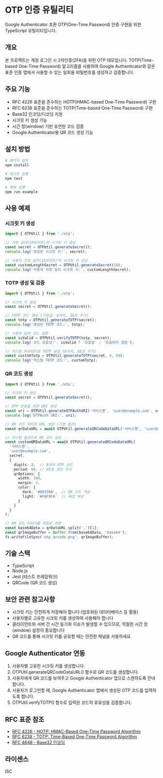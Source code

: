 # OTP 인증 유틸리티

Google Authenticator 호환 OTP(One-Time Password) 인증 구현을 위한 TypeScript 유틸리티입니다.

## 개요

본 프로젝트는 계정 로그인 시 2차인증(2FA)을 위한 OTP 데모입니다. TOTP(Time-based One-Time Password) 알고리즘을 사용하여 Google Authenticator와 같은 표준 인증 앱에서 사용할 수 있는 일회용 비밀번호를 생성하고 검증합니다.

## 주요 기능

- RFC 4226 표준을 준수하는 HOTP(HMAC-based One-Time Password) 구현
- RFC 6238 표준을 준수하는 TOTP(Time-based One-Time Password) 구현
- Base32 인코딩/디코딩 지원
- 시크릿 키 생성 기능
- 시간 창(window) 기반 유연한 코드 검증
- Google Authenticator용 QR 코드 생성 기능

## 설치 방법

```bash
# 패키지 설치
npm install

# 테스트 실행
npm test

# 예제 실행
npm run example
```

## 사용 예제

### 시크릿 키 생성

```typescript
import { OTPUtil } from './otp';

// 기본 길이(20바이트)의 시크릿 키 생성
const secret = OTPUtil.generateSecret();
console.log('생성된 시크릿 키:', secret);

// 사용자 지정 길이(10바이트)의 시크릿 키 생성
const customLengthSecret = OTPUtil.generateSecret(10);
console.log('사용자 지정 길이 시크릿 키:', customLengthSecret);
```

### TOTP 생성 및 검증

```typescript
import { OTPUtil } from './otp';

// 시크릿 키 생성
const secret = OTPUtil.generateSecret();

// TOTP 코드 생성 (기본값: 6자리, 30초 주기)
const totp = OTPUtil.generateTOTP(secret);
console.log('생성된 TOTP 코드:', totp);

// 사용자 입력 코드 검증
const isValid = OTPUtil.verifyTOTP(totp, secret);
console.log('코드 유효성:', isValid ? '유효함' : '유효하지 않음');

// 커스텀 파라미터로 TOTP 생성 (8자리, 60초 주기)
const customTotp = OTPUtil.generateTOTP(secret, 8, 60);
console.log('커스텀 TOTP 코드:', customTotp);
```

### QR 코드 생성

```typescript
import { OTPUtil } from './otp';

// 시크릿 키 생성
const secret = OTPUtil.generateSecret();

// OTP 인증을 위한 URI 생성
const uri = OTPUtil.generateOTPAuthURI('서비스명', 'user@example.com', secret);
console.log('OTPAuth URI:', uri);

// QR 코드 이미지 URL 생성 (기본 옵션)
const qrDataURL = await OTPUtil.generateQRCodeDataURL('서비스명', 'user@example.com', secret);

// 커스텀 옵션으로 QR 코드 생성
const customQRDataURL = await OTPUtil.generateQRCodeDataURL(
  '서비스명', 
  'user@example.com', 
  secret, 
  {
    digits: 8,  // 8자리 OTP 코드
    period: 60, // 60초 갱신 주기
    qrOptions: {
      width: 300,
      margin: 2,
      color: {
        dark: '#0033A0',  // QR 코드 색상
        light: '#F8F9FA'  // 배경 색상
      }
    }
  }
);

// QR 코드 이미지를 파일로 저장
const base64Data = qrDataURL.split(',')[1];
const qrImageBuffer = Buffer.from(base64Data, 'base64');
fs.writeFileSync('otp_qrcode.png', qrImageBuffer);
```

## 기술 스택

- TypeScript
- Node.js
- Jest (테스트 프레임워크)
- QRCode (QR 코드 생성)

## 보안 관련 참고사항

- 시크릿 키는 안전하게 저장해야 합니다 (암호화된 데이터베이스 등 활용)
- 사용자별로 고유한 시크릿 키를 생성하여 사용해야 합니다
- 클라이언트와 서버 간 시간 동기화 이슈가 발생할 수 있으므로, 적절한 시간 창(window) 설정이 중요합니다
- QR 코드를 통해 시크릿 키를 공유할 때는 안전한 채널을 사용하세요

## Google Authenticator 연동

1. 사용자별 고유한 시크릿 키를 생성합니다.
2. OTPUtil.generateQRCodeDataURL() 함수로 QR 코드를 생성합니다.
3. 사용자에게 QR 코드를 보여주고 Google Authenticator 앱으로 스캔하도록 안내합니다.
4. 사용자가 로그인할 때, Google Authenticator 앱에서 생성된 OTP 코드를 입력하도록 합니다.
5. OTPUtil.verifyTOTP() 함수로 입력된 코드의 유효성을 검증합니다.

## RFC 표준 참조

- [RFC 4226 - HOTP: HMAC-Based One-Time Password Algorithm](https://tools.ietf.org/html/rfc4226)
- [RFC 6238 - TOTP: Time-Based One-Time Password Algorithm](https://tools.ietf.org/html/rfc6238)
- [RFC 4648 - Base32 인코딩](https://tools.ietf.org/html/rfc4648)

## 라이센스

ISC